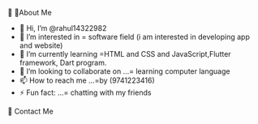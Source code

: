🔗 🧠About Me

- 👋 Hi, I’m @rahul14322982
- 👀 I’m interested in = software field (i am interested in developing app and website)
- 🌱 I’m currently learning =HTML and CSS and JavaScript,Flutter framework, Dart program.
- 💞️ I’m looking to collaborate on ...= learning computer language 
- 📫 How to reach me ...=by (9741223416)
- ⚡ Fun fact: ...=
chatting with my friends 
<!---
rahul14322982/rahul14322982 is a ✨ special ✨ repository because its `README.md` (this file) appears on your GitHub profile.
You can click the Preview link to take a look at your changes.
--->

🔗 Contact Me


